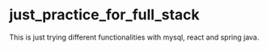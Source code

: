 # just_practice_for_full_stack
This is just trying different functionalities with mysql, react and spring java.
